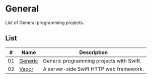 # General

List of General programming projects.

## List

|  #  | Name                                  | Description                                                                                                 |
| ----| --------------------------------------| ------------------------------------------------------------------------------------------------------------|
|  01 | [Generic](./generic/README.md)        | Generic programming projects with Swift.                                                                    |
|  02 | [Vapor](./vapor/README.md)            | A server-side Swift HTTP web framework.                                                                     |
